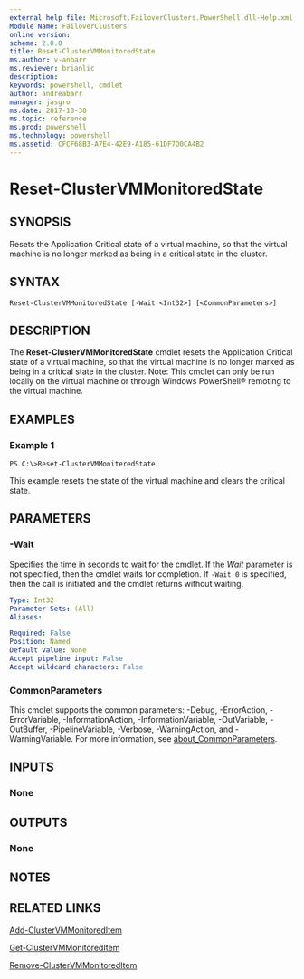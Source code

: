 ```yaml
---
external help file: Microsoft.FailoverClusters.PowerShell.dll-Help.xml
Module Name: FailoverClusters
online version: 
schema: 2.0.0
title: Reset-ClusterVMMonitoredState
ms.author: v-anbarr
ms.reviewer: brianlic
description: 
keywords: powershell, cmdlet
author: andreabarr
manager: jasgro
ms.date: 2017-10-30
ms.topic: reference
ms.prod: powershell
ms.technology: powershell
ms.assetid: CFCF68B3-A7E4-42E9-A185-61DF7D0CA4B2
---
```


# Reset-ClusterVMMonitoredState

## SYNOPSIS
Resets the Application Critical state of a virtual machine, so that the virtual machine is no longer marked as being in a critical state in the cluster.

## SYNTAX

```
Reset-ClusterVMMonitoredState [-Wait <Int32>] [<CommonParameters>]
```

## DESCRIPTION
The **Reset-ClusterVMMonitoredState** cmdlet resets the Application Critical state of a virtual machine, so that the virtual machine is no longer marked as being in a critical state in the cluster.
Note: This cmdlet can only be run locally on the virtual machine or through Windows PowerShell® remoting to the virtual machine.

## EXAMPLES

### Example 1
```
PS C:\>Reset-ClusterVMMoniteredState
```

This example resets the state of the virtual machine and clears the critical state.

## PARAMETERS

### -Wait
Specifies the time in seconds to wait for the cmdlet.
If the *Wait* parameter is not specified, then the cmdlet waits for completion.
If `-Wait 0` is specified, then the call is initiated and the cmdlet returns without waiting.

```yaml
Type: Int32
Parameter Sets: (All)
Aliases: 

Required: False
Position: Named
Default value: None
Accept pipeline input: False
Accept wildcard characters: False
```

### CommonParameters
This cmdlet supports the common parameters: -Debug, -ErrorAction, -ErrorVariable, -InformationAction, -InformationVariable, -OutVariable, -OutBuffer, -PipelineVariable, -Verbose, -WarningAction, and -WarningVariable. For more information, see [about_CommonParameters](https://go.microsoft.com/fwlink/?LinkID=113216).

## INPUTS

### None

## OUTPUTS

### None

## NOTES

## RELATED LINKS

[Add-ClusterVMMonitoredItem](./Add-ClusterVMMonitoredItem.md)

[Get-ClusterVMMonitoredItem](./Get-ClusterVMMonitoredItem.md)

[Remove-ClusterVMMonitoredItem](./Remove-ClusterVMMonitoredItem.md)

